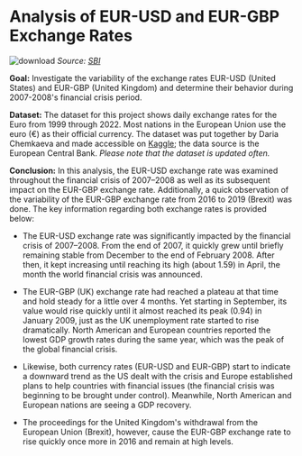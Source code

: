 # Analysis of EUR-USD and EUR-GBP Exchange Rates

![download](https://user-images.githubusercontent.com/88107066/217975864-c9db0f68-8e81-447e-9b06-3ce018612be2.jpeg)
*Source: [SBI](https://de.statebank/exchange-rate)*


**Goal:** Investigate the variability of the exchange rates EUR-USD (United States) and EUR-GBP (United Kingdom) and determine their behavior during 2007-2008's financial crisis period.

**Dataset:** The dataset for this project shows daily exchange rates for the Euro from 1999 through 2022. Most nations in the European Union use the euro (€) as their official currency. The dataset was put together by Daria Chemkaeva and made accessible on [Kaggle](https://www.kaggle.com/datasets/lsind18/euro-exchange-daily-rates-19992020); the data source is the European Central Bank. *Please note that the dataset is updated often.*

**Conclusion:**
In this analysis, the EUR-USD exchange rate was examined throughout the financial crisis of 2007–2008 as well as its subsequent impact on the EUR-GBP exchange rate. Additionally, a quick observation of the variability of the EUR-GBP exchange rate from 2016 to 2019 (Brexit) was done. The key information regarding both exchange rates is provided below:

- The EUR-USD exchange rate was significantly impacted by the financial crisis of 2007–2008. From the end of 2007, it quickly grew until briefly remaining stable from December to the end of February 2008. After then, it kept increasing until reaching its high (about 1.59) in April, the month the world financial crisis was announced.

- The EUR-GBP (UK) exchange rate had reached a plateau at that time and hold steady for a little over 4 months. Yet starting in September, its value would rise quickly until it almost reached its peak (0.94) in January 2009, just as the UK unemployment rate started to rise dramatically. North American and European countries reported the lowest GDP growth rates during the same year, which was the peak of the global financial crisis.

- Likewise, both currency rates (EUR-USD and EUR-GBP) start to indicate a downward trend as the US dealt with the crisis and Europe established plans to help countries with financial issues (the financial crisis was beginning to be brought under control). Meanwhile, North American and European nations are seeing a GDP recovery.

- The proceedings for the United Kingdom's withdrawal from the European Union (Brexit), however, cause the EUR-GBP exchange rate to rise quickly once more in 2016 and remain at high levels.


